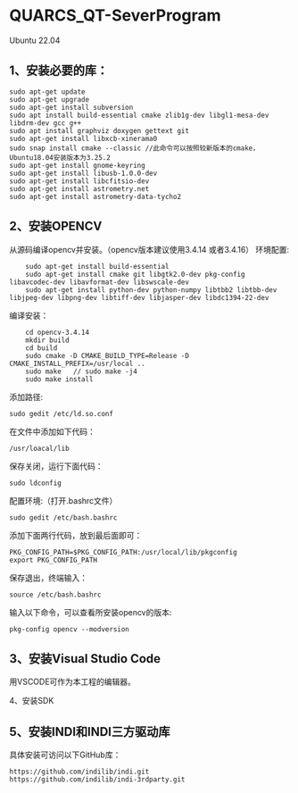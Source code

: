QUARCS_QT-SeverProgram
=====================

Ubuntu 22.04

1、安装必要的库：
-

	sudo apt-get update
	sudo apt-get upgrade
	sudo apt-get install subversion
	sudo apt install build-essential cmake zlib1g-dev libgl1-mesa-dev libdrm-dev gcc g++ 
	sudo apt install graphviz doxygen gettext git 
	sudo apt-get install libxcb-xinerama0
	sudo snap install cmake --classic //此命令可以按照较新版本的cmake，Ubuntu18.04安装版本为3.25.2
	sudo apt-get install gnome-keyring
	sudo apt-get install libusb-1.0.0-dev
	sudo apt-get install libcfitsio-dev
	sudo apt-get install astrometry.net
	sudo apt-get install astrometry-data-tycho2

2、安装OPENCV
-
从源码编译opencv并安装。（opencv版本建议使用3.4.14 或者3.4.16）
环境配置:

		sudo apt-get install build-essential 
		sudo apt-get install cmake git libgtk2.0-dev pkg-config libavcodec-dev libavformat-dev libswscale-dev
		sudo apt-get install python-dev python-numpy libtbb2 libtbb-dev libjpeg-dev libpng-dev libtiff-dev libjasper-dev libdc1394-22-dev
	
 编译安装：
  
		cd opencv-3.4.14
		mkdir build
		cd build
		sudo cmake -D CMAKE_BUILD_TYPE=Release -D CMAKE_INSTALL_PREFIX=/usr/local ..
		sudo make	// sudo make -j4 
		sudo make install
		
添加路径:
  
  	sudo gedit /etc/ld.so.conf
  
在文件中添加如下代码：

  	/usr/loacal/lib
		
保存关闭，运行下面代码：

	sudo ldconfig

配置环境:（打开.bashrc文件）
 
 	sudo gedit /etc/bash.bashrc 
   
添加下面两行代码，放到最后面即可：

	PKG_CONFIG_PATH=$PKG_CONFIG_PATH:/usr/local/lib/pkgconfig
	export PKG_CONFIG_PATH
 
保存退出，终端输入：

	source /etc/bash.bashrc

输入以下命令，可以查看所安装opencv的版本:

	pkg-config opencv --modversion
		
3、安装Visual Studio Code
-
用VSCODE可作为本工程的编辑器。

4、安装SDK

5、安装INDI和INDI三方驱动库
-
具体安装可访问以下GitHub库：

	https://github.com/indilib/indi.git
	https://github.com/indilib/indi-3rdparty.git
	
	




		



